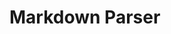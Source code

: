 <!--
 Copyright (C) 2020 Samuele
 
 This file is part of markdown-parser.
 
 markdown-parser is free software: you can redistribute it and/or modify
 it under the terms of the GNU General Public License as published by
 the Free Software Foundation, either version 3 of the License, or
 (at your option) any later version.
 
 markdown-parser is distributed in the hope that it will be useful,
 but WITHOUT ANY WARRANTY; without even the implied warranty of
 MERCHANTABILITY or FITNESS FOR A PARTICULAR PURPOSE.  See the
 GNU General Public License for more details.
 
 You should have received a copy of the GNU General Public License
 along with markdown-parser.  If not, see <http://www.gnu.org/licenses/>.
-->

# Markdown Parser
